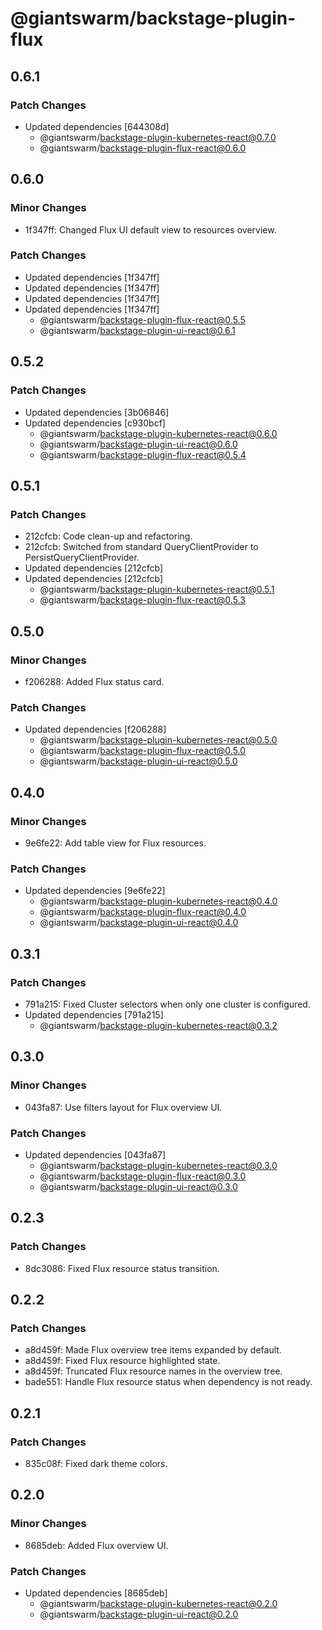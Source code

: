 # @giantswarm/backstage-plugin-flux

## 0.6.1

### Patch Changes

- Updated dependencies [644308d]
  - @giantswarm/backstage-plugin-kubernetes-react@0.7.0
  - @giantswarm/backstage-plugin-flux-react@0.6.0

## 0.6.0

### Minor Changes

- 1f347ff: Changed Flux UI default view to resources overview.

### Patch Changes

- Updated dependencies [1f347ff]
- Updated dependencies [1f347ff]
- Updated dependencies [1f347ff]
- Updated dependencies [1f347ff]
  - @giantswarm/backstage-plugin-flux-react@0.5.5
  - @giantswarm/backstage-plugin-ui-react@0.6.1

## 0.5.2

### Patch Changes

- Updated dependencies [3b06846]
- Updated dependencies [c930bcf]
  - @giantswarm/backstage-plugin-kubernetes-react@0.6.0
  - @giantswarm/backstage-plugin-ui-react@0.6.0
  - @giantswarm/backstage-plugin-flux-react@0.5.4

## 0.5.1

### Patch Changes

- 212cfcb: Code clean-up and refactoring.
- 212cfcb: Switched from standard QueryClientProvider to PersistQueryClientProvider.
- Updated dependencies [212cfcb]
- Updated dependencies [212cfcb]
  - @giantswarm/backstage-plugin-kubernetes-react@0.5.1
  - @giantswarm/backstage-plugin-flux-react@0.5.3

## 0.5.0

### Minor Changes

- f206288: Added Flux status card.

### Patch Changes

- Updated dependencies [f206288]
  - @giantswarm/backstage-plugin-kubernetes-react@0.5.0
  - @giantswarm/backstage-plugin-flux-react@0.5.0
  - @giantswarm/backstage-plugin-ui-react@0.5.0

## 0.4.0

### Minor Changes

- 9e6fe22: Add table view for Flux resources.

### Patch Changes

- Updated dependencies [9e6fe22]
  - @giantswarm/backstage-plugin-kubernetes-react@0.4.0
  - @giantswarm/backstage-plugin-flux-react@0.4.0
  - @giantswarm/backstage-plugin-ui-react@0.4.0

## 0.3.1

### Patch Changes

- 791a215: Fixed Cluster selectors when only one cluster is configured.
- Updated dependencies [791a215]
  - @giantswarm/backstage-plugin-kubernetes-react@0.3.2

## 0.3.0

### Minor Changes

- 043fa87: Use filters layout for Flux overview UI.

### Patch Changes

- Updated dependencies [043fa87]
  - @giantswarm/backstage-plugin-kubernetes-react@0.3.0
  - @giantswarm/backstage-plugin-flux-react@0.3.0
  - @giantswarm/backstage-plugin-ui-react@0.3.0

## 0.2.3

### Patch Changes

- 8dc3086: Fixed Flux resource status transition.

## 0.2.2

### Patch Changes

- a8d459f: Made Flux overview tree items expanded by default.
- a8d459f: Fixed Flux resource highlighted state.
- a8d459f: Truncated Flux resource names in the overview tree.
- bade551: Handle Flux resource status when dependency is not ready.

## 0.2.1

### Patch Changes

- 835c08f: Fixed dark theme colors.

## 0.2.0

### Minor Changes

- 8685deb: Added Flux overview UI.

### Patch Changes

- Updated dependencies [8685deb]
  - @giantswarm/backstage-plugin-kubernetes-react@0.2.0
  - @giantswarm/backstage-plugin-ui-react@0.2.0
